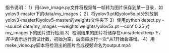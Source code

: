 指令说明：
1）用save_image.py文件将视频每一帧转为图片保存到某一目录，如yolov3-master下的data/my_images；
2）将yolov3.pt和yolov5x.pt分别放到yolov3-master和yolov5-master的weights文件夹下
3）使用python detect.py --source data/my_images --weights weights/yolov5x.pt --conf 0.25
对my_images下的图片进行检测
3）检测结果的图片将储存在runs/detect/exp*下，其中*表示运行测试计数，初始为空，后面每运行一次*从1开始会递增。
4）用meke_video.py脚本将检测出的图片合成视频命名为output.mp4